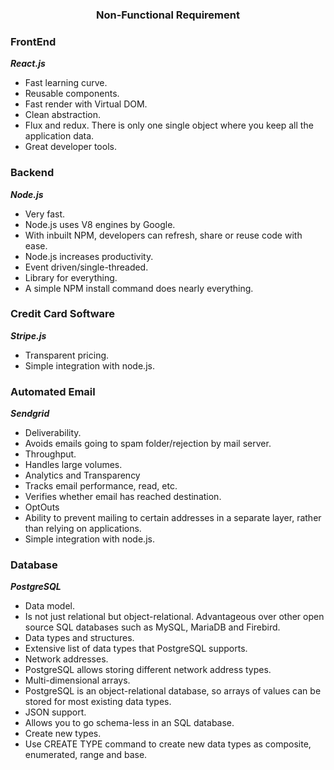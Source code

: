 <center><h3><b>Non-Functional Requirement</b></h3></center>

### FrontEnd 
***React.js***   

- Fast learning curve.
- Reusable components.  
- Fast render with Virtual DOM.
- Clean abstraction.
- Flux and redux. There is only one single object where you keep all the application data.  
- Great developer tools.

### Backend 
***Node.js***

- Very fast. 
- Node.js uses V8 engines by Google. 
- With inbuilt NPM, developers can refresh, share or reuse code with ease. 
- Node.js increases productivity. 
- Event driven/single-threaded. 
- Library for everything. 
- A simple NPM install command does nearly everything. 

### Credit Card Software 
***Stripe.js*** 
- Transparent pricing. 
- Simple integration with node.js.

### Automated Email 
***Sendgrid***

- Deliverability. 
- Avoids emails going to spam folder/rejection by mail server.  
- Throughput. 
- Handles large volumes. 
- Analytics and Transparency 
- Tracks email performance, read, etc. 
- Verifies whether email has reached destination. 
- OptOuts 
- Ability to prevent mailing to certain addresses in a separate layer, rather than relying on applications. 
- Simple integration with node.js. 

### Database 
***PostgreSQL***

- Data model. 
- Is not just relational but object-relational. Advantageous over other open source SQL databases such as MySQL, MariaDB and Firebird. 
- Data types and structures. 
- Extensive list of data types that PostgreSQL supports. 
- Network addresses. 
- PostgreSQL allows storing different network address types. 
- Multi-dimensional arrays. 
- PostgreSQL is an object-relational database, so arrays of values can be stored for most existing data types. 
- JSON support. 
- Allows you to go schema-less in an SQL database. 
- Create new types. 
- Use CREATE TYPE command to create new data types as composite, enumerated, range and base. 